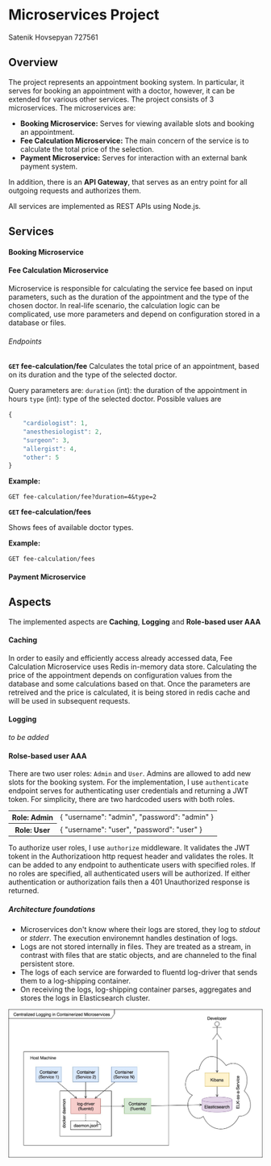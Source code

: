 # Microservices Project
Satenik Hovsepyan 727561

## Overview

The project represents an appointment booking system. In particular, it serves for booking an appointment with a doctor, however, it can be extended for various other services.
The project consists of 3 microservices. The microservices are: 
- **Booking Microservice:** Serves for viewing available slots and booking an appointment.
- **Fee Calculation Microservice:** The main concern of the service is to calculate the total price of the selection.
- **Payment Microservice:** Serves for interaction with an external bank payment system. 

In addition, there is an **API Gateway**, that serves as an entry point for all outgoing requests and authorizes them.

All services are implemented as REST APIs using Node.js.


## Services
#### Booking Microservice

#### Fee Calculation Microservice

Microservice is responsible for calculating the service fee based on input parameters, such as the duration of the appointment and the type of the chosen doctor.
In real-life scenario, the calculation logic can be complicated, use more parameters and depend on configuration stored in a database or files.

###### Endpoints

**<code>GET</code> fee-calculation/fee** 
Calculates the total price of an appointment, based on its duration and the type of the selected doctor. 

Query parameters are:
`duration` (int): the duration of the appointment in hours
`type` (int): type of the selected doctor. Possible values are

```javascript
{
    "cardiologist": 1,
    "anesthesiologist": 2,
    "surgeon": 3,
    "allergist": 4,
    "other": 5
}
```

**Example:**

```http
GET fee-calculation/fee?duration=4&type=2
```

**<code>GET</code> fee-calculation/fees** 

Shows fees of available doctor types.

**Example:**

```http
GET fee-calculation/fees
```
#### Payment Microservice

## Aspects

The implemented aspects are **Caching**, **Logging** and **Role-based user AAA**

#### Caching

In order to easily and efficiently access already accessed data, Fee Calculation Microservice uses Redis in-memory data store.
Calculating the price of the appointment depends on configuration values from the database and some calculations based on that. 
Once the parameters are retreived and the price is calculated, it is being stored in redis cache and will be used in subsequent requests. 

#### Logging

*to be added*

#### Rolse-based user AAA 

There are two user roles: `Admin` and `User`. Admins are allowed to add new slots for the booking system. 
For the implementation, I use 
`authenticate` endpoint serves for authenticating user credentials and returning a JWT token. For simplicity, there are two hardcoded users with both roles.

<table>
  <tr>
    <th>Role: Admin</th>
<td>{
	"username": "admin",
	"password": "admin"
}</td>
  </tr>
  <tr>
    <th>Role: User</th>
    <td>{
	"username": "user",
	"password": "user"
}</td>
  </tr> 
</table>

To authorize user roles, I use `authorize` middleware. It validates the JWT tokent in the Authorizatioon http request header and validates the roles. 
It can be added to any endpoint to authenticate users with specified roles. 
If no roles are specified, all authenticated users will be authorized. 
If either authentication or authorization fails then a 401 Unauthorized response is returned.


##### Architecture foundations
* Microservices don't know where their logs are stored, they log to *stdout* or *stderr*. The execution environemnt handles destination of logs.
* Logs are not stored internally in files. They are treated as a stream, in contrast with files that are static objects, and are channeled to the final persistent store. 
* The logs of each service are forwarded to fluentd log-driver that sends them to a log-shipping container.
* On receiving the logs, log-shipping container parses, aggregates and stores the logs in Elasticsearch cluster.

![](/resources/logging.jpeg)

#### 